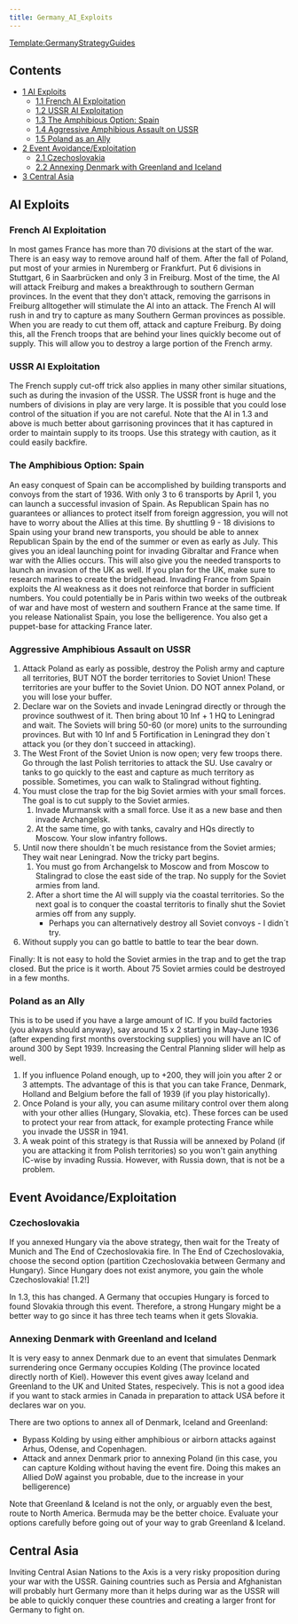 ```yaml
---
title: Germany_AI_Exploits
---
```

[Template:GermanyStrategyGuides](/wiki/index.php?title=Template:GermanyStrategyGuides&action=edit&redlink=1 "Template:GermanyStrategyGuides (page does not exist)")

## Contents

-   [ 1 AI Exploits ](#AI_Exploits)
    -   [ 1.1 French AI Exploitation ](#French_AI_Exploitation)
    -   [ 1.2 USSR AI Exploitation ](#USSR_AI_Exploitation)
    -   [ 1.3 The Amphibious Option: Spain
        ](#The_Amphibious_Option:_Spain)
    -   [ 1.4 Aggressive Amphibious Assault on USSR
        ](#Aggressive_Amphibious_Assault_on_USSR)
    -   [ 1.5 Poland as an Ally ](#Poland_as_an_Ally)
-   [ 2 Event Avoidance/Exploitation ](#Event_Avoidance.2FExploitation)
    -   [ 2.1 Czechoslovakia ](#Czechoslovakia)
    -   [ 2.2 Annexing Denmark with Greenland and Iceland
        ](#Annexing_Denmark_with_Greenland_and_Iceland)
-   [ 3 Central Asia ](#Central_Asia)

##  AI Exploits 

###  French AI Exploitation 

In most games France has more than 70 divisions at the start of the war.
There is an easy way to remove around half of them. After the fall of
Poland, put most of your armies in Nuremberg or Frankfurt. Put 6
divisions in Stuttgart, 6 in Saarbrücken and only 3 in Freiburg. Most of
the time, the AI will attack Freiburg and makes a breakthrough to
southern German provinces. In the event that they don't attack, removing
the garrisons in Freiburg alltogether will stimulate the AI into an
attack. The French AI will rush in and try to capture as many Southern
German provinces as possible. When you are ready to cut them off, attack
and capture Freiburg. By doing this, all the French troops that are
behind your lines quickly become out of supply. This will allow you to
destroy a large portion of the French army.

###  USSR AI Exploitation 

The French supply cut-off trick also applies in many other similar
situations, such as during the invasion of the USSR. The USSR front is
huge and the numbers of divisions in play are very large. It is possible
that you could lose control of the situation if you are not careful.
Note that the AI in 1.3 and above is much better about garrisoning
provinces that it has captured in order to maintain supply to its
troops. Use this strategy with caution, as it could easily backfire.

###  The Amphibious Option: Spain 

An easy conquest of Spain can be accomplished by building transports and
convoys from the start of 1936. With only 3 to 6 transports by April 1,
you can launch a successful invasion of Spain. As Republican Spain has
no guarantees or alliances to protect itself from foreign aggression,
you will not have to worry about the Allies at this time. By shuttling
9 - 18 divisions to Spain using your brand new transports, you should be
able to annex Republican Spain by the end of the summer or even as early
as July. This gives you an ideal launching point for invading Gibraltar
and France when war with the Allies occurs. This will also give you the
needed transports to launch an invasion of the UK as well. If you plan
for the UK, make sure to research marines to create the bridgehead.
Invading France from Spain exploits the AI weakness as it does not
reinforce that border in sufficient numbers. You could potentially be in
Paris within two weeks of the outbreak of war and have most of western
and southern France at the same time. If you release Nationalist Spain,
you lose the belligerence. You also get a puppet-base for attacking
France later.

###  Aggressive Amphibious Assault on USSR 

1.  Attack Poland as early as possible, destroy the Polish army and
    capture all territories, BUT NOT the border territories to Soviet
    Union! These territories are your buffer to the Soviet Union. DO NOT
    annex Poland, or you will lose your buffer.
2.  Declare war on the Soviets and invade Leningrad directly or through
    the province southwest of it. Then bring about 10 Inf + 1 HQ to
    Leningrad and wait. The Soviets will bring 50-60 (or more) units to
    the surrounding provinces. But with 10 Inf and 5 Fortification in
    Leningrad they don´t attack you (or they don´t succeed in
    attacking).
3.  The West Front of the Soviet Union is now open; very few troops
    there. Go through the last Polish territories to attack the SU. Use
    cavalry or tanks to go quickly to the east and capture as much
    territory as possible. Sometimes, you can walk to Stalingrad without
    fighting.
4.  You must close the trap for the big Soviet armies with your small
    forces. The goal is to cut supply to the Soviet armies.
    1.  Invade Murmansk with a small force. Use it as a new base and
        then invade Archangelsk.
    2.  At the same time, go with tanks, cavalry and HQs directly to
        Moscow. Your slow infantry follows.
5.  Until now there shouldn´t be much resistance from the Soviet armies;
    They wait near Leningrad. Now the tricky part begins.
    1.  You must go from Archangelsk to Moscow and from Moscow to
        Stalingrad to close the east side of the trap. No supply for the
        Soviet armies from land.
    2.  After a short time the AI will supply via the coastal
        territories. So the next goal is to conquer the coastal
        territoris to finally shut the Soviet armies off from any
        supply.
        -   Perhaps you can alternatively destroy all Soviet convoys - I
            didn´t try.
6.  Without supply you can go battle to battle to tear the bear down.

Finally: It is not easy to hold the Soviet armies in the trap and to get
the trap closed. But the price is it worth. About 75 Soviet armies could
be destroyed in a few months.

###  Poland as an Ally 

This is to be used if you have a large amount of IC. If you build
factories (you always should anyway), say around 15 x 2 starting in
May-June 1936 (after expending first months overstocking supplies) you
will have an IC of around 300 by Sept 1939. Increasing the Central
Planning slider will help as well.

1.  If you influence Poland enough, up to +200, they will join you after
    2 or 3 attempts. The advantage of this is that you can take France,
    Denmark, Holland and Belgium before the fall of 1939 (if you play
    historically).
2.  Once Poland is your ally, you can asume military control over them
    along with your other allies (Hungary, Slovakia, etc). These forces
    can be used to protect your rear from attack, for example protecting
    France while you invade the USSR in 1941.
3.  A weak point of this strategy is that Russia will be annexed by
    Poland (if you are attacking it from Polish territories) so you
    won't gain anything IC-wise by invading Russia. However, with Russia
    down, that is not be a problem.

##    Event Avoidance/Exploitation 

###  Czechoslovakia 

If you annexed Hungary via the above strategy, then wait for the Treaty
of Munich and The End of Czechoslovakia fire. In The End of
Czechoslovakia, choose the second option (partition Czechoslovakia
between Germany and Hungary). Since Hungary does not exist anymore, you
gain the whole Czechoslovakia! \[1.2!\]

In 1.3, this has changed. A Germany that occupies Hungary is forced to
found Slovakia through this event. Therefore, a strong Hungary might be
a better way to go since it has three tech teams when it gets Slovakia.

###  Annexing Denmark with Greenland and Iceland 

It is very easy to annex Denmark due to an event that simulates Denmark
surrendering once Germany occupies Kolding (The province located
directly north of Kiel). However this event gives away Iceland and
Greenland to the UK and United States, respecively. This is not a good
idea if you want to stack armies in Canada in preparation to attack USA
before it declares war on you.

There are two options to annex all of Denmark, Iceland and Greenland:

-   Bypass Kolding by using either amphibious or airborn attacks against
    Arhus, Odense, and Copenhagen.
-   Attack and annex Denmark prior to annexing Poland (in this case, you
    can capture Kolding without having the event fire. Doing this makes
    an Allied DoW against you probable, due to the increase in your
    belligerence)

Note that Greenland & Iceland is not the only, or arguably even the
best, route to North America. Bermuda may be the better choice. Evaluate
your options carefully before going out of your way to grab Greenland &
Iceland.

##  Central Asia 

Inviting Central Asian Nations to the Axis is a very risky proposition
during your war with the USSR. Gaining countries such as Persia and
Afghanistan will probably hurt Germany more than it helps during war as
the USSR will be able to quickly conquer these countries and creating a
larger front for Germany to fight on.
